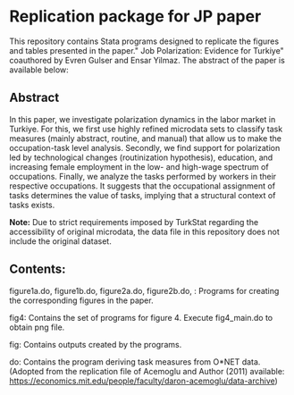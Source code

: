 # Replication package for JP paper

This repository contains Stata programs designed to replicate the figures and tables presented in the paper."
Job Polarization: Evidence for Turkiye" coauthored by Evren Gulser and Ensar Yilmaz. The abstract of the paper is available below:

## Abstract            
In this paper, we investigate polarization dynamics in the labor market in Turkiye. For this, we first use highly refined microdata sets to classify task measures (mainly abstract, routine, and manual) that allow us to make the occupation-task level analysis. Secondly, we find support for polarization led by technological changes (routinization hypothesis), education, and increasing female employment in the low- and high-wage spectrum of occupations. Finally, we analyze the tasks performed by workers in their respective occupations. It suggests that the occupational assignment of tasks determines the value of tasks, implying that a structural context of tasks exists.

**Note:** Due to strict requirements imposed by TurkStat regarding the accessibility of original microdata, the data file in this repository does not include the original dataset.

## Contents:

figure1a.do, figure1b.do, figure2a.do, figure2b.do, : Programs for creating the corresponding figures in the paper.

fig4: Contains the set of programs for figure 4. Execute fig4_main.do to obtain png file.

fig: Contains outputs created by the programs.

do: Contains the program deriving task measures from O*NET data. (Adopted from the replication file of Acemoglu and Author (2011) available: https://economics.mit.edu/people/faculty/daron-acemoglu/data-archive)




